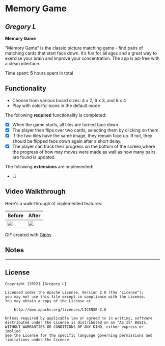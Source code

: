 # Memory Game

## *Gregory L*

**Memory Game**

"Memory Game" is the classic picture matching game - find pairs of matching cards that start face down. 
It’s fun for all ages and a great way to exercise your brain and improve your concentration. 
The app is ad-free with a clean interface.

Time spent: **5** hours spent in total

## Functionality

* Choose from various board sizes: 4 x 2, 6 x 3, and 6 x 4
* Play with colorful icons in the default mode

The following **required** functionality is completed:

* [X] When the game starts, all tiles are turned face down
* [X] The player then flips over two cards, selecting them by clicking on them.
* [X] If the two tiles have the same image, they remain face up. If not, they should be flipped face down again after a short delay.
* [X] The player can track their progress on the bottom of the screen,where the progress of how may moves were made as well as how many pairs are found is updated.

The following **extensions** are implemented:

* [ ] 

## Video Walkthrough

Here's a walk-through of implemented features:

| Before     | After      |
|------------|-------------|
| <img src="https://media.giphy.com/media/Y8LelsEWUUf2CxhmxY/giphy.gif"> | <img src="https://media.giphy.com/media/2V7EKp65lATyTVZ5RY/giphy.gif" width=''> |

GIF created with [Giphy](https://giphy.com).

## Notes

 - - - - -

## License

    Copyright [2022] [Gregory L]

    Licensed under the Apache License, Version 2.0 (the "License");
    you may not use this file except in compliance with the License.
    You may obtain a copy of the License at

        http://www.apache.org/licenses/LICENSE-2.0

    Unless required by applicable law or agreed to in writing, software
    distributed under the License is distributed on an "AS IS" BASIS,
    WITHOUT WARRANTIES OR CONDITIONS OF ANY KIND, either express or implied.
    See the License for the specific language governing permissions and
    limitations under the License.